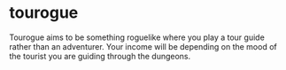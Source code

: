 # tourogue
Tourogue aims to be something roguelike where you play a tour guide rather than an adventurer.
Your income will be depending on the mood of the tourist you are guiding through the dungeons.
